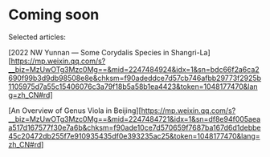 # Coming soon

Selected articles: 

[2022 NW Yunnan — Some Corydalis Species in Shangri-La][https://mp.weixin.qq.com/s?__biz=MzUwOTg3Mzc0Mg==&mid=2247484924&idx=1&sn=bdc66f2a6ca2690f99b3d9db98508e8e&chksm=f90adeddce7d57cb746afbb29773f2925b1105975d7a55c15406076c3a79f18b5a58b1ea4423&token=1048177470&lang=zh_CN#rd]

[An Overview of Genus Viola in Beijing][https://mp.weixin.qq.com/s?__biz=MzUwOTg3Mzc0Mg==&mid=2247484721&idx=1&sn=df8e94f005aeaa517d167577f30e7a6b&chksm=f90ade10ce7d570659f7687ba167d6d1debbe45c20472db255f7e910935435df0e393235ac25&token=1048177470&lang=zh_CN#rd]
